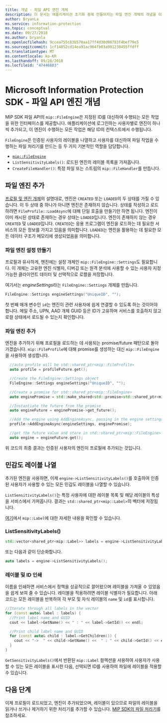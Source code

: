 ```yaml
---
title: 개념 - 파일 API 엔진 개체
description: 이 문서는 애플리케이션 초기화 중에 만들어지는 파일 엔진 개체의 개념을 이해하는 데 도움이 됩니다.
author: BryanLa
ms.service: information-protection
ms.topic: conceptual
ms.date: 09/27/2018
ms.author: bryanla
ms.openlocfilehash: 9ccea755c83b570aa17ff4d30d98783f4bef79e5
ms.sourcegitcommit: 1cf14852cd14ea91ac964fb03a901238455ffdff
ms.translationtype: MT
ms.contentlocale: ko-KR
ms.lasthandoff: 09/28/2018
ms.locfileid: "47446603"
---
```

# <a name="microsoft-information-protection-sdk---file-api-engine-concepts"></a>Microsoft Information Protection SDK - 파일 API 엔진 개념

MIP SDK 파일 API의 `mip::FileEngine`은 지정된 ID를 대신하여 수행되는 모든 작업을 위한 인터페이스를 제공합니다. 애플리케이션에 로그인하는 사용자별로 엔진이 하나씩 추가되고, 이 엔진이 수행하는 모든 작업은 해당 ID의 컨텍스트에서 수행됩니다.

`FileEngine`은 인증된 사용자의 레이블을 나열하고 사용자를 대신하여 파일 작업을 수행하는 파일 처리기를 만드는 등 두 가지 기본적인 역할을 담당합니다. 

- [`mip::FileEngine`](reference/class_mip_fileengine.md)
- `ListSensitivityLabels()`: 로드된 엔진의 레이블 목록을 가져옵니다.
- `CreateFileHandler()`: 특정 파일 또는 스트림의 `mip::FileHandler`를 만듭니다.

## <a name="add-a-file-engine"></a>파일 엔진 추가

[프로필 및 엔진 개체](concept-profile-engine-cpp.md)의 설명대로, 엔진은 `CREATED` 또는 `LOADED`의 두 상태를 가질 수 있습니다. 이 두 상태 중 하나가 아니면 엔진은 존재하지 않습니다. 상태를 작성하고 로드하려면 `FileProfile::LoadAsync`에 대해 단일 호출을 만들기만 하면 됩니다. 엔진이 이미 캐시된 상태로 존재하는 경우 상태는 `LOADED`입니다. 엔진이 존재하지 않는 경우 `CREATED` 및 `LOADED`입니다. `CREATED`는 응용 프로그램이 엔진을 로드하는 데 필요한 서비스의 모든 정보를 가지고 있음을 의미합니다. `LOADED`는 엔진을 활용하는 데 필요한 모든 데이터 구조가 메모리에 생성되었음을 의미합니다.

### <a name="create-file-engine-settings"></a>파일 엔진 설정 만들기

프로필과 유사하게, 엔진에는 설정 개체인 `mip::FileEngine::Settings`도 필요합니다. 이 개체는 고유한 엔진 식별자, 디버깅 또는 원격 분석에 사용할 수 있는 사용자 지정 가능한 클라이언트 데이터 및 선택적으로 로캘을 저장합니다.

여기서는 *engineSettings*라는 `FileEngine::Settings` 개체를 만듭니다. 

```cpp
FileEngine::Settings engineSettings("UniqueID", "");
```

첫 번째 매개 변수인 `id`는 엔진이 관련 사용자에 쉽게 연결할 수 있도록 하는 것이어야 합니다. 메일 주소, UPN, AAD 개체 GUID 등은 ID가 고유하며 서비스를 호출하지 않고 로컬 상태에서 로드될 수 있는지 확인합니다.

### <a name="add-the-file-engine"></a>파일 엔진 추가

엔진을 추가하기 위해 프로필을 로드하는 데 사용되는 promise/future 패턴으로 돌아가겠습니다. `mip::FileProfile`에 대해 promise를 생성하는 대신 `mip::FileEngine`을 사용하여 생성합니다.

```cpp
  //auto profile will be std::shared_ptr<mip::FileProfile>
  auto profile = profileFuture.get();

  //Create the FileEngine::Settings object
  FileEngine::Settings engineSettings("UniqueID", "");

  //Create a promise for std::shared_ptr<mip::FileEngine>
  auto enginePromise = std::make_shared<std::promise<std::shared_ptr<mip::FileEngine>>>();

  //Instantiate the future from the promise
  auto engineFuture = enginePromise->get_future();

  //Add the engine using AddEngineAsync, passing in the engine settings and the promise
  profile->AddEngineAsync(engineSettings, enginePromise);

  //get the future value and store in std::shared_ptr<mip::FileEngine>
  auto engine = engineFuture.get();
```

위 코드의 최종 결과는 인증된 사용자의 엔진이 프로필에 추가되는 것입니다.

## <a name="list-sensitivity-labels"></a>민감도 레이블 나열

추가된 엔진을 사용하면, 이제 `engine->ListSensitivityLabels()`를 호출하여 인증된 사용자가 사용할 수 있는 모든 민감도 레이블을 나열할 수 있습니다.

`ListSensitivityLabels()`는 특정 사용자에 대한 레이블 목록 및 해당 레이블의 특성을 서비스에서 가져옵니다. 결과는 `std::shared_ptr<mip::Label>`의 벡터에 저장됩니다.

[여기]()에서 `mip::Label`에 대한 자세한 내용을 확인할 수 있습니다.

### <a name="listsensitivitylabels"></a>ListSensitivityLabels()

```cpp
std::vector<shared_ptr<mip::Label>> labels = engine->ListSensitivityLabels();
```

또는 다음과 같이 단순화합니다.

```cpp
auto labels = engine->ListSensitivityLabels();
```

### <a name="print-the-labels-and-ids"></a>레이블 및 ID 인쇄

이름을 인쇄하면 서비스에서 정책을 성공적으로 끌어왔으며 레이블을 가져올 수 있었음을 쉽게 보여 줄 수 있습니다. 레이블을 적용하려면 레이블 식별자가 필요합니다. 아래 코드는 모든 레이블을 반복하여 각 부모 및 자식 레이블의 `name` 및 `id`를 표시합니다.

```cpp
//Iterate through all labels in the vector
for (const auto& label : labels) {
  //Print label name and GUID
  cout << label->GetName() << " : " << label->GetId() << endl;

  //Print child label name and GUID
  for (const auto& child : label->GetChildren()) {
    cout << "->  " << child->GetName() <<  " : " << child->GetId() << endl;
  }
}
```

`GetSensitivityLabels()`에서 반환된 `mip::Label` 컬렉션을 사용하여 사용자가 사용할 수 있는 모든 레이블을 표시한 다음, 선택되면 ID를 사용하여 파일에 레이블을 적용할 수 있습니다.

## <a name="next-steps"></a>다음 단계

이제 프로필이 로드되었고, 엔진이 추가되었으며, 레이블이 있으므로 파일의 레이블을 읽거나 쓰거나 제거하기 위한 처리기를 추가할 수 있습니다. [MIP SDK의 파일 처리기](concept-handler-file-cpp.md)를 참조하세요.

